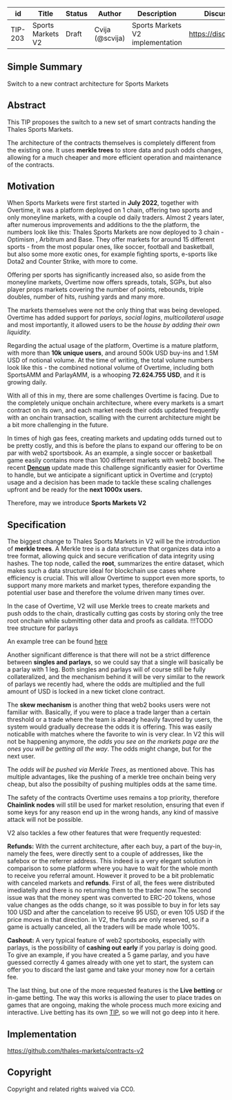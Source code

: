 | id | Title | Status | Author | Description | Discussions to | Created |
| ----------- | ----------- | ----------- | ----------- | ----------- | ----------- | ----------- |
| TIP-203 | Sports Markets V2 | Draft | Cvija (@scvija) | Sports Markets V2 implementation | https://discord.gg/thales | 2024-05-17


## Simple Summary

Switch to a new contract architecture for Sports Markets

## Abstract

This TIP proposes the switch to a new set of smart contracts handing the Thales Sports Markets.
  
The architecture of the contracts themselves is completely different from the existing one. It uses **merkle trees** to store data and push odds changes, allowing for a much cheaper and more efficient operation and maintenance of the contracts. 

## Motivation
 
When Sports Markets were first started in **July 2022**, together with Overtime, it was a platform deployed on 1 chain, offering two sports and only moneyline markets, with a couple od daily traders. Almost 2 years later, after numerous improvements and additions to the the platform, the numbers look like this: Thales Sports Markets are now deployed to 3 chain - Optimism , Arbitrum and Base. They offer markets for around 15 different sports - from the most popular ones, like soccer, football and basketball, but also some more exotic ones, for example fighting sports, e-sports like Dota2 and Counter Strike, with more to come.

Offering per sports has significantly increased also, so aside from the moneyline markets, Overtime now offers spreads, totals, SGPs, but also player props markets covering the number of points, rebounds, triple doubles, number of hits, rushing yards and many more.

The markets themselves were not the only thing that was being developed. Overtime has added support for *parlays*, *social logins*, *multicollateral usage* and most importantly, it allowed users to be the *house by adding their own liquidity.*

Regarding the actual usage of the platform, Overtime is a mature platform, with more than **10k unique users**, and around 500k USD buy-ins and 1.5M USD of notional volume.
At the time of writing, the total volume numbers look like this - the combined notional volume of Overtime, including both SportsAMM and ParlayAMM, is a whooping **72.624.755 USD**, and it is growing daily.

With all of this in my, there are some challenges Overtime is facing. Due to the completely unique onchain architecture, where every markets is a smart contract on its own, and each market needs their odds updated frequently with an onchain transaction, scalling with the current architecture might be a bit more challenging in the future.

In times of high gas fees, creating markets and updating odds turned out to be pretty costly, and this is before the plans to expand our offering to be on par with web2 sportsbook. As an example, a single soccer or basketball game easily contains more than 100 different markets with web2 books. The recent **[Dencun](https://a16zcrypto.com/posts/article/understanding-dencun-upgrade-protodanksharding-surge-merge/)** update made this challenge significantly easier for Overtime to handle, but we anticipate a significant uptick in Overtime and (crypto) usage and a decision has been made to tackle these scaling challenges upfront and be ready for the **next 1000x users.**

Therefore, may we introduce **Sports Markets V2**


## Specification 

The biggest change to Thales Sports Markets in V2 will be the introduction of **merkle trees**. A Merkle tree is a data structure that organizes data into a tree format, allowing quick and secure verification of data integrity using hashes. The top node, called the **root**, summarizes the entire dataset, which makes such a data structure ideal for blockchain use cases where efficiency is crucial. This will allow Overtime to support even more sports, to support many more markets and market types, therefore expanding the potential user base and therefore the volume driven many times over.


In the case of Overtime, V2 will use Merkle trees to create markets and push odds to the chain, drastically cutting gas costs by storing only the tree root onchain while submitting other data and proofs as calldata. 
!!!TODO tree structure for parlays

An example tree can be found [here](https://github.com/thales-markets/contracts-v2/blob/main/scripts/deployOvertime/updateMerkleTree/treeMarketsAndHashes.json)

Another significant difference is that there will not be a strict difference between **singles and parlays**, so we could say that a single will basically be a parlay with 1 leg. Both singles and parlays will of course still be fully collateralized, and the mechanism behind it will be very similar to the rework of parlays we recently had, where the odds are multiplied and the full amount of USD is locked in a new ticket clone contract.

The **skew mechanism** is another thing that web2 books users were not familiar with. Basically, if you were to place a trade larger than a certain threshold or a trade where the team is already heavily favored by users, the system would gradually decrease the odds it is offering. This was easily noticablle with matches where the favorite to win is very clear. In V2 this will not be happening anymore, the *odds you see on the markets page are the ones you will be getting all the way*. The odds might change, but for the next user.

The *odds will be pushed via Merkle Trees*, as mentioned above. This has multiple advantages, like the pushing of a merkle tree onchain being very cheap, but also the possibilty of pushing multiples odds at the same time. 

The safety of the contracts Overtime uses remains a top priority, therefore **Chainlink nodes** will still be used for market resolution, ensuring that even if some keys for any reason end up in the wrong hands, any kind of massive attack will not be possible.

V2 also tackles a few other features that were frequently requested:

**Refunds:**
With the current architecture, after each buy, a part of the buy-in, namely the fees, were directly sent to a couple of addresses, like the safebox or the referrer address. This indeed is a very elegant solution in comparison to some platform where you have to wait for the whole month to receive you referral amount. However it proved to be a bit problematic with canceled markets and **refunds**.
First of all, the fees were distributed imediatelly and there is no returning them to the trader now.The second issue was that the money spent was converted to ERC-20 tokens, whose value changes as the odds change, so it was possible to buy in for lets say 100 USD and after the cancelation to receive 95 USD, or even 105 USD if the price moves in that direction.
in V2, the funds are only reserved, so if a game is actually canceled, all the traders will be made whole 100%.

**Cashout:**
A very typical feature of web2 sportsbooks, especially with parlays, is the possibility of **cashing out early** if you parlay is doing good. To give an example, if you have created a 5 game parlay, and you have guessed correctly 4 games already with one yet to start, the system can offer you to discard the last game and take your money now for a certain fee.


The last thing, but one of the more requested features is the **Live betting** or in-game betting.
The way this works is allowing the user to place trades on games that are ongoing, making the whole process much more exicing and interactive. Live betting has its own [TIP](https://github.com/thales-markets/thales-improvement-proposals/blob/main/TIPs/TIP-143.md), so we will not go deep into it here.




## Implementation

https://github.com/thales-markets/contracts-v2

## Copyright
 
Copyright and related rights waived via CC0.
